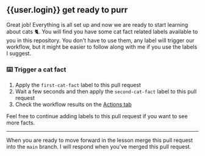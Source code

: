 ## {{user.login}} get ready to purr

Great job! Everything is all set up and now we are ready to start learning about cats 🐈. You will find you have some cat fact related labels available to you in this repository. You don't have to use them, any label will trigger our workflow, but it might be easier to follow along with me if you use the labels I suggest.

### :keyboard: Trigger a cat fact

1. Apply the `first-cat-fact` label to this pull request
2. Wait a few seconds and then apply the `second-cat-fact` label to this pull request
3. Check the workflow results on the [Actions tab]({{actionsUrl}})

Feel free to continue adding labels to this pull request if you want to see more facts.

---

When you are ready to move forward in the lesson merge this pull request into the `main` branch. I will respond when you've merged this pull request.